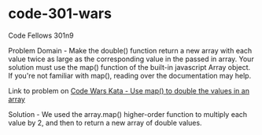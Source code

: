 # code-301-wars
Code Fellows 301n9

Problem Domain -
Make the double() function return a new array with each value twice as large as the corresponding value in the passed in array. Your solution must use the map() function of the built-in javascript Array object. If you're not familiar with map(), reading over the documentation may help.

Link to problem on [Code Wars Kata - Use map() to double the values in an array](https://www.codewars.com/kata/use-map-to-double-the-values-in-an-array/train/javascript)

Solution -
We used the array.map() higher-order function to multiply each value by 2, and then to return a new array of double values.